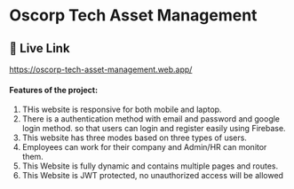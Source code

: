 # Oscorp Tech Asset Management
🔗 Live Link
---------------------------
https://oscorp-tech-asset-management.web.app/

#### Features of the project:

1. THis website is responsive for both mobile and laptop. 
2. There is a authentication method with email and password and google login method. so that users can login and register easily using Firebase.
3. This website has three modes based on three types of users.
4. Employees can work for their company and Admin/HR can monitor them.
5. This Website is fully dynamic and contains multiple pages and routes.
6. This Website is JWT protected, no unauthorized access will be allowed